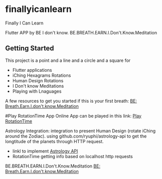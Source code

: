 # finallyicanlearn

Finally I Can Learn

Flutter APP by BE I don't know.
BE.BREATH.EARN.I.Don't.Know.Meditation

## Getting Started

This project is a point and a line and a circle and a square for
- Flutter applications
- iChing Hexagrams Rotations
- Human Design Rotations
- I Don't know Meditations
- Playing with Lnaguages

A few resources to get you started if this is your first breath:
[BE: Breath.Earn.I.don't.know.Meditation](https://www.beidontknow.com)

#Play RotationTime App Online
App can be played in this link:
[Play RotationTime](https://rotation-time.web.app/#/)

Astrology Integration:
integration to present Human Design (rotate iChing around the Zodiac).
using github.com/ryuphi/astrology-api to get the longtitude of the planets
through HTTP request.
- linkl to implement [Astrology API](https://github.com/ryuphi/astrology-api)
- RotationTime getting info based on localhost http requests

BE.BREATH.EARN.I.Don't.Know.Meditation
[BE: Breath.Earn.I.don't.know.Meditation](https://www.beidontknow.com)